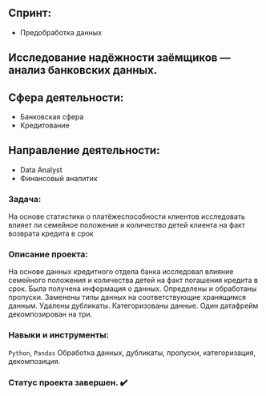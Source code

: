 ## Спринт:
- Предобработка данных

## Исследование надёжности заёмщиков — анализ банковских данных.

## Сфера деятельности:
- Банковская сфера
- Кредитование
## Направление деятельности:
- Data Analyst
- Финансовый аналитик

### Задача:
На основе статистики о платёжеспособности клиентов исследовать влияет ли семейное положение и количество детей клиента на факт возврата кредита в срок

### Описание проекта:
На основе данных кредитного отдела банка исследовал влияние семейного положения и
количества детей на факт погашения кредита в срок. Была получена информация о
данных. Определены и обработаны пропуски. Заменены типы данных на соответствующие
хранящимся данным. Удалены дубликаты. Категоризованы данные. Один датафрейм декомпозирован на три.

### Навыки и инструменты:

`Python`, `Pandas`
Обработка данных, дубликаты, пропуски, категоризация, декомпозиция.

### Статус проекта завершен. :heavy_check_mark:
